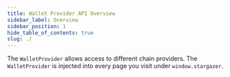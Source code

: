 ```yaml
---
title: Wallet Provider API Overview
sidebar_label: Overview
sidebar_position: 1
hide_table_of_contents: true
slug: ./
---
```


<head>
  <meta
    name="description"
    content="The Wallet Provider allows access to different chain providers. The Wallet Provider is injected into every page you visit under window.stargazer."
  />
</head>

<intro-end />

The `WalletProvider` allows access to different chain providers. The `WalletProvider` is injected into every page you visit under `window.stargazer`.
